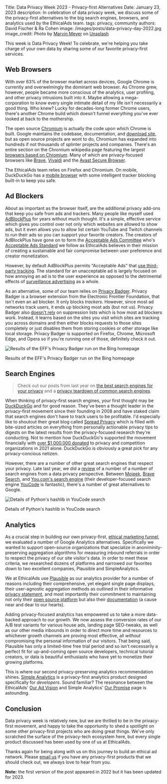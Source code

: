 Title: Data Privacy Week 2023 - Privacy-first Alternatives
Date: January 23, 2023
description: In celebration of data privacy week, we discuss some of the privacy-first alternatives to the big search engines, browsers, and analytics used by the EthicalAds team.
tags: privacy, community
authors: David Fischer & Ra Cohen
image: /images/posts/data-privacy-day-2022.jpg
image_credit: <span>Photo by <a href="https://unsplash.com/@marvelous?utm_source=unsplash&utm_medium=referral&utm_content=creditCopyText">Marvin Meyer</a> on <a href="https://unsplash.com/?utm_source=unsplash&utm_medium=referral&utm_content=creditCopyText">Unsplash</a></span>

This week is Data Privacy Week!
To celebrate, we're helping you take charge of your own data by sharing some of our favorite privacy-first services.

## Web Browsers

With over 63% of the browser market across devices,
Google Chrome is currently and overwelmingly the dominant web browser.
As Chrome grew, however, people became more conscious of the analytics, user profiling,
and other privacy intrusions built into it.
Maybe allowing a mega-corporation to know every single intimate detail of my life
isn't necessarily a good thing. Who knew?
Lucky for decades-long former Chrome users, there's another Chrome build which doesn't funnel
everything you've ever looked at back to the mothership.

The open source [Chromium](https://www.chromium.org/) is actually the code upon which Chrome is built.
Google maintains the codebase, documentation, and [download site](https://download-chromium.appspot.com/),
but as open source projects are wont to do,
Chromium has expanded into hundreds if not thousands of splinter projects and companies.
There's an entire section on the Chromium wikipedia page featuring the largest [browsers based on Chromium](https://en.wikipedia.org/wiki/Chromium_(web_browser)#Browsers_based_on_Chromium).
Many of which are privacy-focused browsers like [Brave](https://brave.com/),
[Vivaldi](https://vivaldi.com/) and the [Avast Secure Browser](https://www.avast.com/secure-browser).

The EthicalAds team relies on Firefox and Chromium.
On mobile, DuckDuckGo has a [mobile browser](https://duckduckgo.com/app)
with some intelligent tracker blocking built-in to keep you safe.


## Ad Blockers

About as important as the browser itself, are the additional privacy add-ons
that keep you safe from ads and trackers.
Many people like myself used [AdBlockPlus](https://adblockplus.org/) for years without much thought.
It's a simple, effective service which gives you control over not only which websites are allowed to show ads,
but it even allows you to allow list certain YouTube and Twitch channels to run their ads
so you can support your favorite creators.
The creators of AdBlockPlus have gone on to form the [Acceptable Ads Committee](https://acceptableads.com/about/)
who's [Acceptable Ads Standard](https://acceptableads.com/standard/) we follow
as EthicalAds believes in their mission of creating a sustainable and fair compromise between user preference and creator monetization.

However, by default AdBlockPlus permits "Acceptable Ads" that [use third-party tracking](https://help.getadblock.com/support/solutions/articles/6000224547-about-acceptable-ads-and-third-party-tracking/).
The standard for an unacceptable ad is largely focused on how annoying an ad is to the user experience
as opposed to the detrimental effects of [surveillance advertising](https://www.ethicalads.io/surveillance-advertising/?ref=data-privacy-day-2022) as a whole.

As an alternative, some of our team relies on [Privacy Badger](https://privacybadger.org/).
Privacy Badger is a browser extension from the Electronic Frontier Foundation, that isn't even an ad blocker.
It only blocks *trackers*.
However, since most ad networks track users, it ends up blocking most ads (but not us).
Privacy Badger also [doesn't rely](https://privacybadger.org/#How-does-Privacy-Badger-work) on suppression lists which is how most ad blockers work.
Instead, it learns based on the sites you visit which sites are tracking you across domains and then
either blocks requests to those sites completely or just disables them from storing cookies or other storage like local storage.
Privacy Badger is supported on Firefox, Chrome, Microsoft Edge, and Opera so if you're running one of those, definitely check it out.

<div class="postimage text-center">
  <img class="w-50 shadow-lg" src="{static}../images/posts/2022-privacy-badger-bing.png" alt="Results of the EFF's Privacy Badger run on the Bing homepage">
  <p>Results of the EFF's Privacy Badger run on the Bing homepage</p>
</div>


## Search Engines

> Check out our posts from last year on
> [the best search engines for your privacy]({filename}../posts/2022-best-search-engines-for-your-privacy.md)
> and a [privacy teardown of common search engines]({filename}../posts/2022-privacy-teardown-search-engines.md).

When thinking of privacy-first search engines,
your first thought may be [DuckDuckGo](https://duckduckgo.com/) and for good reason.
They've been a thought leader in the privacy-first movement since their founding in 2008 and
have staked claim that search engines don't have to track users to be profitable.
I'd especially like to shoutout their great blog called [Spread Privacy](https://spreadprivacy.com/) which is filled with
bite-sized articles on everything from personally actionable privacy tips
to digests on the latest results from the privacy-focused research they're conducting.
Not to mention how DuckDuckGo's supported the movement financially with [over $1,000,000 donated](https://spreadprivacy.com/2021-duckduckgo-donations/)
to privacy and competition organizations in 2021 alone.
DuckDuckGo is obviously a great pick for any privacy-concious netizen.

However, there are a number of other great search engines that respect your privacy.
Late last year, we did a [review]({filename}../posts/2022-best-search-engines-for-your-privacy.md)
of a number of a number of search engines from a data privacy perspective.
Between [Mojeek](https://www.mojeek.com/),
[Brave Search](https://search.brave.com/), and [You.com's search engine](https://you.com/)
(their developer-focused search engine [YouCode](https://you.com/code) is fantastic),
there's a number of great alternatives to Google.

<div class="postimage text-center">
  <img class="w-75 shadow-lg" src="{static}../images/posts/2022-search-engine-privacy-youcom.png" alt="Details of Python's hashlib in YouCode search">
  <p>Details of Python's hashlib in YouCode search</p>
</div>


## Analytics

As a crucial step in building our own privacy-first, [ethical marketing funnel]({filename}../posts/2021-marketing-funnel.md),
we evaluated a number of Google Analytics alternatives.
Specifically we wanted to support open-source organizations
that specialize in anoniminity-preserving aggregation algorithms
for measuring inbound referrals in order to respect the privacy of our site visitor's data.
In order to meet these criteria, we researched dozens of platforms and
narrowed our favorites down to two excellent companies,
Plausible and SimpleAnalytics.

We at EthicalAds use [Plausible](https://plausible.io/) as our analytics provider
for a number of reasons including their comprehensive, yet elegant single page displays,
their user-agnostic aggregation methods as outlined in their informative [privacy statement](https://plausible.io/privacy-focused-web-analytics),
and most importantly their commitment to maintaining not only their [open source platform](https://plausible.io/open-source-website-analytics)
but also their [documentation](https://plausible.io/docs) (a cause near and dear to our hearts).

Adding privacy-focused analytics has empowered us to take a more data-backed approach to our growth.
We now assess the conversion rates of our A/B test variants for various house ads, landing page SEO-tweaks, as well as our other media inbounds
in order to direct more time and resources to whichever growth channels are proving most effective,
all *without* compromising the personal information of our visitors.
That being said, Plausible has only a limited-time free trial period and so isn't necessarily a perfect fit for
up-and-coming open source developers, technical tutorial creators, or data is beautiful enthusiasts who have yet to monetize their growing platforms.

This is where our second privacy-preserving analytics recommendation shines.
[Simple Analytics](https://simpleanalytics.com/?ref=ethicalads-blog) is a privacy-first analytics product designed specifically for *developers*. Sound familiar?
The resonance between the EthicalAds' [Our Ad Vision](https://www.ethicalads.io/advertising-vision/?ref=data-privacy-day-2022) and
Simple Analytics' [Our Promise](https://simpleanalytics.com/our-promise) page is astounding.


## Conclusion

Data privacy week is relatively new,
but we are thrilled to be in the privacy-first movement,
and happy to take the opportunity to shed a spotlight on some other privacy-first projects who are doing great things.
We've only scratched the surface of the privacy-tech ecosystem here,
but every single product discussed has been used by one of us at EthicalAds.

Thanks again for being along with us on this journey to build an ethical ad network.
Please [email us](mailto:ads@ethicalads.io) if you have any privacy-first products that we should check out,
we always love to hear from you.


**Note:** the first version of the post appeared in 2022 but it has been updated for 2023.
